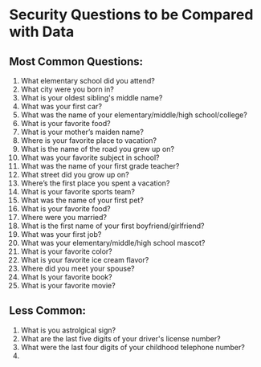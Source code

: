 # Security Questions to be Compared with Data

## Most Common Questions:
1. What elementary school did you attend?
2. What city were you born in?
3. What is your oldest sibling's middle name?
4. What was your first car?
5. What was the name of your elementary/middle/high school/college?
6. What is your favorite food?
7. What is your mother’s maiden name?
8. Where is your favorite place to vacation?
9. What is the name of the road you grew up on?
10. What was your favorite subject in school?
11. What was the name of your first grade teacher?
12. What street did you grow up on?
13. Where’s the first place you spent a vacation?
14. What is your favorite sports team?
15. What was the name of your first pet?
16. What is your favorite food?
17. Where were you married?
18. What is the first name of your first boyfriend/girlfriend?
19. What was your first job?
20. What was your elementary/middle/high school mascot?
21. What is your favorite color?
22. What is your favorite ice cream flavor?
23. Where did you meet your spouse?
24. What Is your favorite book?
25. What is your favorite movie?

## Less Common:
1. What is you astrolgical sign?
2. What are the last five digits of your driver's license number?
3. What were the last four digits of your childhood telephone number?
4. 
